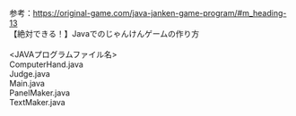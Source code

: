 参考：https://original-game.com/java-janken-game-program/#m_heading-13<br/>
【絶対できる！】Javaでのじゃんけんゲームの作り方<br/>
<br/>
<JAVAプログラムファイル名><br/>
ComputerHand.java<br/>
Judge.java<br/>
Main.java<br/>
PanelMaker.java<br/>
TextMaker.java<br/>
